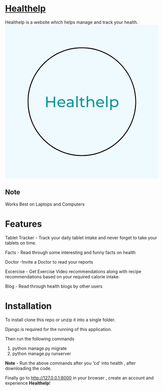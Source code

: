 # [Healthelp](https://healthelp.herokuapp.com)
Healthelp is a website which helps manage and track your health.
![alt text](https://github.com/D-A-D-R-F/healthelp/blob/master/health/health_help/static/health_help/img/Healthelp.png?raw=true)



## Note
Works Best on Laptops and Computers

# Features
Tablet Tracker  - Track your daily tablet intake and never forget to take your tablets on time.  

Facts - Read through some interesting and funny facts on health  

Doctor -Invite a Doctor to read your reports  

Excercise - Get Exercise Video recommendations along with recipe recommendations based on your required calorie intake.  

Blog - Read through health blogs by other users

# Installation
To install clone this repo or unzip it into a single folder.

Django is required for the running of this application.

Then run the following commands
1. python manage.py migrate
2. python manage.py runserver

**Note** - Run the above commands after you 'cd' into health , after downloading the code.

Finally go to http://127.0.0.1:8000 in your browser , create an account and experience **Healthelp**!


